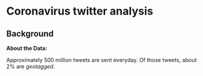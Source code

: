 # Coronavirus twitter analysis

## Background

**About the Data:**

Approximately 500 million tweets are sent everyday.
Of those tweets, about 2% are *geotagged*.

